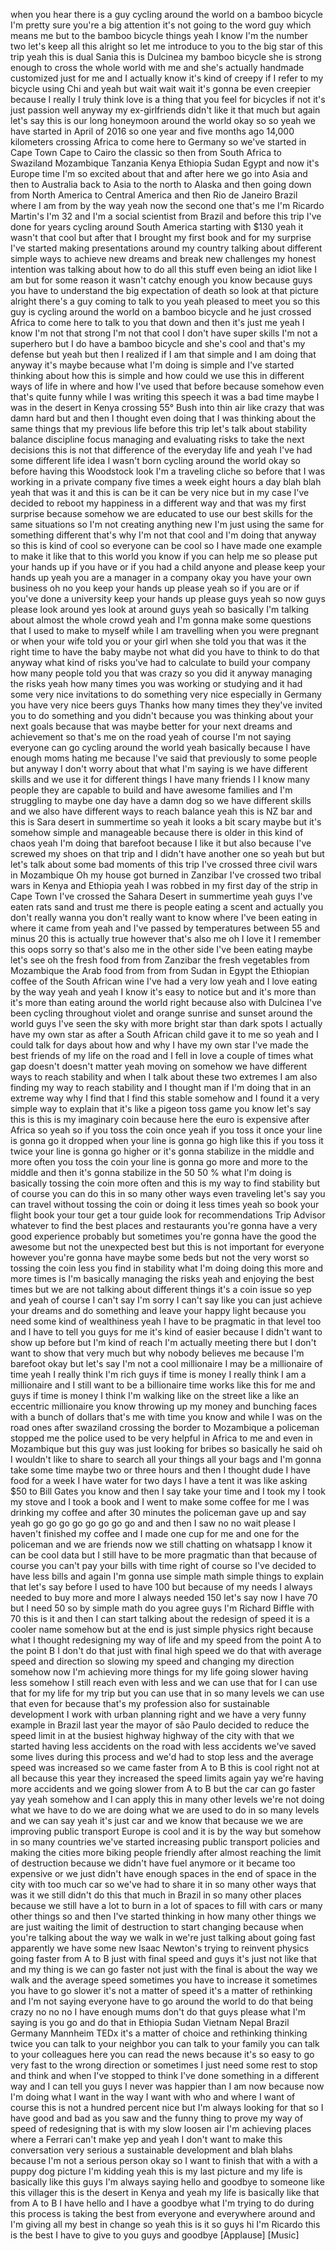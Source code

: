 
when you hear there is a guy cycling
around the world on a bamboo bicycle I&#39;m
pretty sure you&#39;re a big attention it&#39;s
not going to the word guy which means me
but to the bamboo bicycle things yeah I
know I&#39;m the number two let&#39;s keep all
this alright so let me introduce to you
to the big star of this trip yeah this
is dual Sania
this is Dulcinea my bamboo bicycle
she is strong enough to cross the whole
world with me and she&#39;s actually
handmade customized just for me and I
actually know it&#39;s kind of creepy if I
refer to my bicycle using Chi and yeah
but wait wait wait it&#39;s gonna be even
creepier because I really I truly think
love is a thing that you feel for
bicycles if not it&#39;s just passion well
anyway my ex-girlfriends didn&#39;t like it
that much but again let&#39;s say this is
our long honeymoon around the world okay
so so yeah we have started in April of
2016 so one year and five months ago
14,000 kilometers crossing Africa to
come here to Germany so we&#39;ve started in
Cape Town Cape to Cairo the classic so
then from South Africa to Swaziland
Mozambique Tanzania Kenya Ethiopia Sudan
Egypt and now it&#39;s Europe time I&#39;m so
excited about that and after here we go
into Asia and then to Australia back to
Asia to the north to Alaska and then
going down from North America to Central
America and then Rio de Janeiro Brazil
where I am from by the way yeah now the
second one that&#39;s me I&#39;m Ricardo
Martin&#39;s I&#39;m 32 and I&#39;m a social
scientist from Brazil and before this
trip I&#39;ve done for years cycling around
South America starting with $130 yeah it
wasn&#39;t that cool but after that I
brought my first
book and for my surprise I&#39;ve started
making presentations around my country
talking about different simple ways to
achieve new dreams and break new
challenges my honest intention was
talking about how to do all this stuff
even being an idiot like I am but for
some reason it wasn&#39;t catchy enough you
know because guys you have to understand
the big expectation of death so look at
that picture alright there&#39;s a guy
coming to talk to you yeah pleased to
meet you so this guy is cycling around
the world on a bamboo bicycle and he
just crossed Africa to come here to talk
to you that down and then it&#39;s just me
yeah I know I&#39;m not that strong I&#39;m not
that cool I don&#39;t have super skills I&#39;m
not a superhero but I do have a bamboo
bicycle and she&#39;s cool and that&#39;s my
defense but yeah but then I realized if
I am that simple
and I am doing that anyway it&#39;s maybe
because what I&#39;m doing is simple and
I&#39;ve started thinking about how this is
simple and how could we use this in
different ways of life in where and how
I&#39;ve used that before because somehow
even that&#39;s quite funny while I was
writing this speech it was a bad time
maybe I was in the desert in Kenya
crossing 55° Bush into thin air like
crazy that was damn hard but and then I
thought even doing that I was thinking
about the same things that my previous
life before this trip let&#39;s talk about
stability balance discipline focus
managing and evaluating risks to take
the next decisions this is not that
difference of the everyday life and yeah
I&#39;ve had some different life idea I
wasn&#39;t born cycling around the world
okay so before having this Woodstock
look I&#39;m a traveling cliche so before
that I was working in a private company
five times a week eight hours a day blah
blah yeah that was it and this is can be
it can be very nice but in my case I&#39;ve
decided to reboot my happiness in a
different way and that was
my first surprise because somehow we are
educated to use our best skills for the
same situations so I&#39;m not creating
anything new I&#39;m just using the same for
something different that&#39;s why I&#39;m not
that cool and I&#39;m doing that anyway so
this is kind of cool so everyone can be
cool so I have made one example to make
it like that to this world you know if
you can help me so please put your hands
up if you have or if you had a child
anyone and please keep your hands up
yeah you are a manager in a company okay
you have your own business oh no you
keep your hands up please
yeah so if you are or if you&#39;ve done a
university keep your hands up please
guys yeah so now guys please look around
yes look at around guys yeah so
basically I&#39;m talking about almost the
whole crowd yeah
and I&#39;m gonna make some questions that I
used to make to myself while I am
travelling when you were pregnant or
when your wife told you or your girl
when she told you that was it the right
time to have the baby maybe not what did
you have to think to do that anyway what
kind of risks you&#39;ve had to calculate to
build your company how many people told
you that was crazy so you did it anyway
managing the risks yeah how many times
you was working or studying and it had
some very nice invitations to do
something very nice especially in
Germany you have very nice beers guys
Thanks
how many times they they&#39;ve invited you
to do something and you didn&#39;t because
you was thinking about your next goals
because that was maybe better for your
next dreams and achievement so that&#39;s me
on the road yeah of course I&#39;m not
saying everyone can go cycling around
the world yeah basically because I have
enough moms hating me because I&#39;ve said
that previously to some people but
anyway I don&#39;t worry about that what I&#39;m
saying is we have different skills and
we use it for different things I have
many friends I I know many people they
are capable to build and have awesome
families and I&#39;m struggling to maybe one
day have a damn
dog so we have different skills and we
also have different ways to reach
balance yeah this is NZ bar and this is
Sara desert in summertime so yeah it
looks a bit scary maybe but it&#39;s somehow
simple and manageable because there is
older in this kind of chaos yeah I&#39;m
doing that barefoot because I like it
but also because I&#39;ve screwed my shoes
on that trip and I didn&#39;t have another
one so yeah but but let&#39;s talk about
some bad moments of this trip I&#39;ve
crossed three civil wars in Mozambique
Oh my house got burned in Zanzibar I&#39;ve
crossed two tribal wars in Kenya and
Ethiopia yeah I was robbed in my first
day of the strip in Cape Town I&#39;ve
crossed the Sahara Desert in summertime
yeah guys I&#39;ve eaten rats sand and trust
me there is people eating a scent and
actually you don&#39;t really wanna you
don&#39;t really want to know where I&#39;ve
been eating in where it came from
yeah and I&#39;ve passed by temperatures
between 55 and minus 20 this is actually
true however that&#39;s also me oh I love it
I remember this oops sorry
so that&#39;s also me in the other side
I&#39;ve been eating maybe let&#39;s see oh the
fresh food from from Zanzibar the fresh
vegetables from Mozambique the Arab food
from from from Sudan in Egypt the
Ethiopian coffee of the South African
wine I&#39;ve had a very low yeah and I love
eating by the way yeah and
yeah I know it&#39;s easy to notice but and
it&#39;s more than it&#39;s more than eating
around the world right because also with
Dulcinea I&#39;ve been cycling throughout
violet and orange sunrise and sunset
around the world guys I&#39;ve seen the sky
with more bright star than dark spots I
actually have my own star as after a
South African child gave it to me so
yeah and I could talk for days about how
and why I have my own star I&#39;ve made the
best friends of my life on the road and
I fell in love a couple of times what
gap doesn&#39;t doesn&#39;t matter yeah
moving on somehow we have different ways
to reach stability and when I talk about
these two extremes
I am also finding my way to reach
stability and I thought man if I&#39;m doing
that in an extreme way why I find that I
find this stable somehow and I found it
a very simple way to explain that it&#39;s
like a pigeon toss game you know let&#39;s
say this is this is my imaginary coin
because here the euro is expensive after
Africa so yeah so if you toss the coin
once yeah if you toss it once your line
is gonna go it dropped when your line is
gonna go high like this if you toss it
twice your line is gonna go higher or
it&#39;s gonna stabilize in the middle and
more often you toss the coin your line
is gonna go more and more to the middle
and then it&#39;s gonna stabilize in the 50
50 % what I&#39;m doing is basically tossing
the coin more often and this is my way
to find stability but of course you can
do this in so many other ways even
traveling let&#39;s say you can travel
without tossing the coin or doing it
less times yeah so book your flight book
your tour get a tour guide look for
recommendations Trip Advisor whatever to
find the best places and restaurants
you&#39;re gonna have a very good experience
probably but sometimes you&#39;re gonna have
the good the awesome but not the
unexpected best
but this is not important for everyone
however you&#39;re gonna have maybe some
beds but not the very worst
so tossing the coin less you find in
stability what I&#39;m doing doing this more
and more times is I&#39;m basically managing
the risks yeah and enjoying the best
times but we are not talking about
different things it&#39;s a coin issue so
yep
and yeah of course I can&#39;t say I&#39;m sorry
I can&#39;t say like you can just achieve
your dreams and do something and leave
your happy light because you need some
kind of wealthiness
yeah I have to be pragmatic in that
level too and I have to tell you guys
for me it&#39;s kind of easier because I
didn&#39;t want to show up before but I&#39;m
kind of reach I&#39;m actually meeting there
but I don&#39;t want to show that very much
but why nobody believes me because I&#39;m
barefoot okay but let&#39;s say I&#39;m not a
cool millionaire I may be a millionaire
of time
yeah I really think I&#39;m rich guys if
time is money I really think I am a
millionaire and I still want to be a
billionaire time works like this for me
and guys if time is money I think I&#39;m
walking like on the street like a like
an eccentric millionaire you know
throwing up my money and bunching faces
with a bunch of dollars that&#39;s me with
time you know and while I was on the
road ones after swaziland crossing the
border to Mozambique
a policeman stopped me the police used
to be very helpful in Africa to me and
even in Mozambique but this guy was just
looking for bribes so basically he said
oh I wouldn&#39;t like to share to search
all your things all your bags and I&#39;m
gonna take some time maybe two or three
hours and then I thought dude I have
food for a week I have water for two
days I have a tent it was like asking
$50 to Bill Gates you know and then I
say take your time and I took my I took
my stove and I took a book and I went to
make some coffee for me I was drinking
my coffee and after 30 minutes the
policeman gave up and say yeah go go go
go go go go go and
and then I saw no no wait please I
haven&#39;t finished my coffee and I made
one cup for me and one for the policeman
and we are friends now we still chatting
on whatsapp I know it can be cool data
but I still have to be more pragmatic
than that because of course you can&#39;t
pay your bills with time right of course
so I&#39;ve decided to have less bills and
again I&#39;m gonna use simple math simple
things to explain that let&#39;s say before
I used to have 100 but because of my
needs I always needed to buy more and
more I always needed 150 let&#39;s say now I
have 70 but I need 50 so by simple math
do you agree guys I&#39;m Richard Biffle
with 70 this is it and then I can start
talking about the redesign of speed
it is a cooler name somehow but at the
end is just simple physics right because
what I thought redesigning my way of
life and my speed from the point A to
the point B I don&#39;t do that just with
final high speed we do that with average
speed and direction so slowing my speed
and changing my direction somehow now
I&#39;m achieving more things for my life
going slower having less somehow I still
reach even with less and we can use that
for I can use that for my life for my
trip but you can use that in so many
levels we can use that even for because
that&#39;s my profession also for
sustainable development I work with
urban planning right and we have a very
funny example in Brazil last year the
mayor of são Paulo decided to reduce
the speed limit in at the busiest
highway highway of the city with that we
started having less accidents on the
road with less accidents we&#39;ve saved
some lives during this process and we&#39;d
had to stop less and the
average speed was increased so we came
faster from A to B this is cool right
not at all because this year they
increased the speed limits again yay
we&#39;re having more accidents and we going
slower from A to B but the car can go
faster yay yeah somehow and I can apply
this in many other levels we&#39;re not
doing what we have to do we are doing
what we are used to do in so many levels
and we can say yeah it&#39;s just car and we
know that because we we are improving
public transport Europe is cool and it
is by the way but somehow in so many
countries we&#39;ve started increasing
public transport policies and making the
cities more biking people friendly after
almost reaching the limit of destruction
because we didn&#39;t have fuel anymore or
it became too expensive or we just
didn&#39;t have enough spaces in the end of
space in the city with too much car so
we&#39;ve had to share it in so many other
ways that was it we still didn&#39;t do this
that much in Brazil in so many other
places because we still have a lot to
burn in a lot of spaces to fill with
cars or many other things so and then
I&#39;ve started thinking in how many other
things we are just waiting the limit of
destruction to start changing because
when you&#39;re talking about the way we
walk in we&#39;re just talking about going
fast apparently we have some new Isaac
Newton&#39;s trying to reinvent physics
going faster from A to B just with final
speed and guys it&#39;s just not like that
and my thing is we can go faster not
just with the final is about the way we
walk and the average speed sometimes you
have to increase it sometimes you have
to go slower it&#39;s not a matter of speed
it&#39;s a matter of rethinking and I&#39;m not
saying everyone have to go around the
world to do that being crazy no no no I
have enough mums don&#39;t do that guys
please what I&#39;m saying is you
go and do that in Ethiopia Sudan Vietnam
Nepal Brazil Germany Mannheim TEDx it&#39;s
a matter of choice and rethinking
thinking twice you can talk to your
neighbor you can talk to your family you
can talk to your colleagues here you can
read the news because it&#39;s so easy to go
very fast to the wrong direction or
sometimes I just need some rest to stop
and think and when I&#39;ve stopped to think
I&#39;ve done something in a different way
and I can tell you guys I never was
happier than I am now
because now I&#39;m doing what I want in the
way I want with who and where I want of
course this is not a hundred percent
nice but I&#39;m always looking for that so
I have good and bad as you saw and the
funny thing to prove my way of speed of
redesigning that is with my slow loosen
air I&#39;m achieving places where a Ferrari
can&#39;t make yep and yeah I don&#39;t want to
make this conversation very serious a
sustainable development and blah blahs
because I&#39;m not a serious person okay so
I want to finish that with a with a
puppy dog picture I&#39;m kidding yeah this
is my last picture and my life is
basically like this guys I&#39;m always
saying hello and goodbye to someone like
this villager this is the desert in
Kenya and yeah my life is basically like
that from A to B I have hello and I have
a goodbye what I&#39;m trying to do during
this process is taking the best from
everyone and everywhere around and I&#39;m
giving all my best in change so yeah
this is it so guys hi I&#39;m Ricardo this
is the best I have to give to you guys
and goodbye
[Applause]
[Music]
